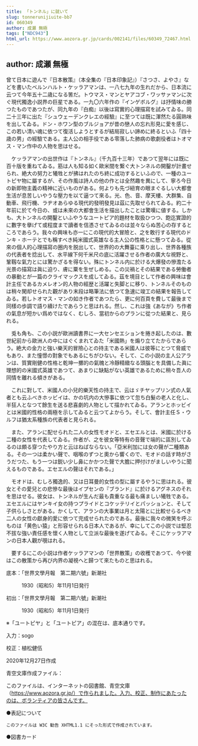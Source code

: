 ```yaml
---
title: 「トンネル」に就いて
slug: tonnerunijiuite-bb7
id: 060349
author: 成瀬 無極
tags: ["NDC943"]
html_url: https://www.aozora.gr.jp/cards/002141/files/60349_72467.html
---
```


## author: 成瀬 無極

曾て日本に遊んで『日本散策』（本全集の『日本印象記』）『さつさ、よやさ』などを書いたベルンハルト・ケッラアマンは、一八七九年の生れだから、日本流に云つて今年五十二歳になる筈だ。トウマス・マンとヤアコブ・ワッサァマンに次ぐ現代獨逸小説界の巨星である。一九〇六年作の『インゲボルグ』は抒情味の勝つたものであつたが、同九年の『白痴』以後は寫實的心理描寫を試みてゐる。同二十三年に出た『シュウェーデンクレエの經驗』に至つては既に渾然たる圓熟味を出してゐる。ドン・ホワン型のブルジョアが昔の戀人の忘れ形見に愛を感じ、この若い清い魂に依つて復活しようとするが結局寂しい諦めに終るといふ「四十歳の男」の經驗である。主人公の相手役である零落した肺病の歌劇役者はトオマス・マン作中の人物を思はせる。

　ケッラアマンの出世作は『トンネル』（千九百十三年）であつて翌年には既に百十版を重ねてゐる。筋は人も知る如く歐米間を繋ぐ大トンネルの開鑿が計畫せられ、絶大の努力と犧牲とが拂はれたのち終に成功するといふので、一種のユートピヤ物に屬するが、その作風は詩人の他の作とは全然趣を異にして、寧ろ今日の新即物主義の精神に近いものがある。何よりも先づ紐育の眼まぐるしい大都會生活が息苦しいやうな壓力を以て逼つて來る。光、色、音、摩天樓、大群集、自動車、飛行機、ラヂオあらゆる現代的發明發見は茲に先取せられてゐる。約二十年前に於て今日の、或は未來の大都會生活を描出したことは驚嘆に値する。しかも、大トンネルの開鑿といふやうなユートピア的題材を取扱ひつつ、飽迄實證的に數字を擧げて或程度まで讀者を信憑させてゐるのは並々ならぬ苦心の存するところであらう。我々の興味も亦一にこの現代的大冒險と、之を敢行する現代のドンキ・ホーテとでも稱すべき純米國式英雄なる主人公の性格とに懸つてゐる。從來の個人的心理描寫の圈内を脱出して、世界的の大舞臺に乘り出し、世界各種族の代表者を捻出して、水平線下何千米尺の底に活躍させる作者の廣大な視野と、鞏靱な氣力とには驚かざるを得ない。殊にトンネル内に於ける大爆發の慘澹たる光景の描寫は眞に迫り、膚に粟を生ぜしめる。この災禍とその結果である勞働者の暴動とが一篇のクライマックスを成してゐる。茲を境目として作者の興味は會計主任であるカメレオン的人物の經歴と活躍と失脚とに移り、トンネルそのものは稍々閑却せられた觀があり末段は略筆法に依つて急速に竣工の結果を報告してゐる。若しトオマス・マンの如き作者であつたら、更に何百頁を費して最後まで同樣の歩調で語り續けたであらうと思はれる。然し、これは強《あなが》ち作者の氣息が短かい爲めではなく、むしろ、當初からのプランに從つた結果と、見られる。

　兎も角も、この小説が歐洲讀書界に一大センセエションを捲き起したのは、數世紀前から歐洲人の中にはぐくまれてゐた「米國熱」を煽り立てたからであらう。絶大の金力と強い樂天的冒險心との持主である米國人は彼等にとつて脅威でもあり、また憧憬の對象でもあるにちがひない。そして、この小説の主人公アランは、質實剛健の性格と乾坤一擲的の氣魄と冷靜精緻なる頭腦とを具備した眞に理想的の米國式英雄であつて、あまりに缺點がない英雄であるために稍々吾人の同情を離れる傾きがある。

　これに對して、米國人の小兒的樂天性の持主で、云はゞチヤップリン式の人氣者とも云ふべきホッビイは、かの坑内の大慘事に依つて忽ち白髮の老人と化し、半狂人となつて餘生を送る悲喜劇的人物として描かれてゐる。アランとホッビイとは米國的性格の兩極を示してゐると云つてよからう。そして、會計主任Ｓ・ウルフは猶太系種族の代表者と見られる。

　また、アランに配せられた二人の女性モオドと、エセエルとは、米國に於ける二種の女性を代表してゐる。作者が、之を彼女等特有の音聲で端的に區別してゐるのは頗る穿つたやり方と云はねばならない。「亞米利加には女の聲が二種類ある。その一つは柔かい聲で、咽喉のずつと奧から響くので、モオドの話す時がさうだつた、もう一つは鋭い少し鼻にかかつた聲で大膽に押付けがましいやうに聞えるものである。エセエルの聲はそれである。」

　モオドは、むしろ獨逸的、又は日耳曼的女性の型に屬するやうに思はれる。彼女とその愛兒との悲慘な最後はイプセンの『ブランド』に於けるアグネスのそれを思はせる。彼女は、トンネルが生んだ最も貴重なる最も痛ましい犧牲である。エセエルにはヤンキイ女の持つプライドとコケッテリイとパッションと、そして子供らしさとがある。かくして、アランの大事業は月と太陽とに比較せらるべき二人の女性の獻身的愛に依つて完成せられたのである。最後に我々の微笑を呼ぶものは「黄色い猿」と形容せられる日本人であるが、幸にしてこの小説では堅忍不拔な強い責任感を懷く人物として立派な最後を遂げてゐる。そこにケッラアマンの日本人觀が覗はれる。

　要するにこの小説は作者ケッラアマンの「世界散策」の收穫であつて、今や彼はこの散策から再び内界の凝視へと歸つて來たものと思はれる。













底本：「世界文學月報　第二期六號」新潮社

　　　1930（昭和5）年11月1日発行

初出：「世界文學月報　第二期六號」新潮社

　　　1930（昭和5）年11月1日発行

※「ユートピヤ」と「ユートピア」の混在は、底本通りです。

入力：sogo

校正：植松健伍

2020年12月27日作成

青空文庫作成ファイル：

このファイルは、インターネットの図書館、青空文庫（https://www.aozora.gr.jp/）で作られました。入力、校正、制作にあたったのは、ボランティアの皆さんです。











●表記について


	このファイルは W3C 勧告 XHTML1.1 にそった形式で作成されています。







●図書カード